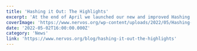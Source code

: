 ```yaml
---
title: 'Hashing it Out: The Highlights'
excerpt: 'At the end of April we launched our new and improved Hashing it Out program. Now, you can listen to a longer and more detailed monthly discussion where we update you on the latest news and updates fro'
coverImage: 'https://www.nervos.org/wp-content/uploads/2022/05/Hashing-it-out-2022-template-810x456.png'
date: '2022-05-02T16:00:00.000Z'
category: 'News'
link: 'https://www.nervos.org/blog/hashing-it-out-the-highlights'
---
```


